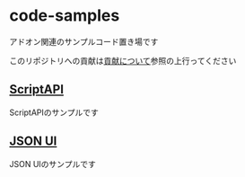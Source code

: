 # code-samples
アドオン関連のサンプルコード置き場です
  
このリポジトリへの貢献は[貢献について](https://github.com/MC-Addon-JP-Community/code-samples/blob/main/CONTRIBUTING.md)参照の上行ってください

## [ScriptAPI](./gametest/README.md)
ScriptAPIのサンプルです

## [JSON UI](./json-ui/README.md)
JSON UIのサンプルです

